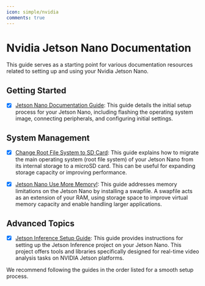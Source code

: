 ```yaml
---
icon: simple/nvidia
comments: true
---
```


# **Nvidia Jetson Nano Documentation**

This guide serves as a starting point for various documentation resources related to setting up and using your Nvidia Jetson Nano.

## **Getting Started**

- [x] [Jetson Nano Documentation Guide](jetson_prep.md): This guide details the initial setup process for your Jetson Nano, including flashing the operating system image, connecting peripherals, and configuring initial settings.

## **System Management**

- [x] [Change Root File System to SD Card](root_file_to_sd_card.md): This guide explains how to migrate the main operating system (root file system) of your Jetson Nano from its internal storage to a microSD card. This can be useful for expanding storage capacity or improving performance.

- [x] [Jetson Nano Use More Memory!](jetson_nano_use_more_memory.md): This guide addresses memory limitations on the Jetson Nano by installing a swapfile. A swapfile acts as an extension of your RAM, using storage space to improve virtual memory capacity and enable handling larger applications.

## **Advanced Topics**

- [x] [Jetson Inference Setup Guide](jetson_inference_installation.md): This guide provides instructions for setting up the Jetson Inference project on your Jetson Nano. This project offers tools and libraries specifically designed for real-time video analysis tasks on NVIDIA Jetson platforms.

We recommend following the guides in the order listed for a smooth setup process. 